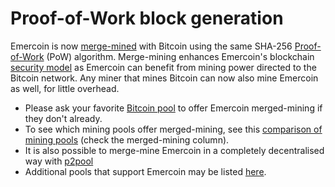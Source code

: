 # Proof-of-Work block generation

Emercoin is now <a target="_blank" rel="nofollow" href="https://en.bitcoin.it/wiki/Merged_mining_specification">merge-mined</a> with
Bitcoin using the same SHA-256 <a target="_blank" rel="nofollow" href="http://en.wikipedia.org/wiki/Proof-of-work_system">Proof-of-Work</a> (PoW)
algorithm. Merge-mining enhances Emercoin's blockchain [security model](/en/introduction/security-principles.md) as Emercoin can benefit from mining
power directed to the Bitcoin network. Any miner that mines Bitcoin can now also mine Emercoin as well, for little overhead.

-   Please ask your favorite <a target="_blank" rel="nofollow" href="https://blockchain.info/pools">Bitcoin pool</a> to offer Emercoin merged-mining if they don't already.
-   To see which mining pools offer merged-mining, see this <a target="_blank" rel="nofollow" href="http://en.bitcoin.it/wiki/Comparison_of_mining_pools">comparison of mining pools</a> (check the merged-mining column).
-   It is also possible to merge-mine Emercoin in a completely decentralised way with <a target="_blank" rel="nofollow" href="http://p2pool.org">p2pool</a>
-   Additional pools that support Emercoin may be listed [here](/en/links-resources.md#pow-mining-pools-and-info).

